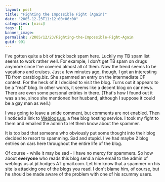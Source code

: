 ```yaml
---
layout: post
title: "Fighting the Impossible Fight (Again)"
date: "2005-12-23T11:12:00+06:00"
categories: [misc]
tags: []
banner_image: 
permalink: /2005/12/23/Fighting-the-Impossible-Fight-Again
guid: 991
---
```


I've gotten quite a bit of track back spam here. Luckily my TB spam list seems to work rather well. For example, I don't get TB spam on drugs anymore since I've covered almost all of them. Now the trend seems to be vacations and cruises. Just a few minutes ago, though, I got an interesting TB from carsblog.biz. She spammed an entry on the intermediate CF contest. For the heck of it I decided to visit the blog. Turns out it appears to be a "real" blog. In other words, it seems like a decent blog on car news. There are even some personal entries in there. (That's how I found out it was a she, since she mentioned her husband, although I suppose it could be a gay man as well.)

I was going to leave a snide comment, but comments are not enabled. Then I noticed a link to <a href="http://weblogs.us/">Weblogs.us</a>, a free blog hosting service. I took my fight to them and emailed the admin to let them know about the spammer.

It is too bad that someone who obviously put some thought into their blog decided to resort to spamming. Sad and stupid. I've had maybe 2 blog entries on cars here throughout the entire life of the blog. 

Of course - while it may be sad - I have no mercy for spammers. So how about <b>everyone</b> who reads this blog send a nice email to the admin of weblogs.us at jd.hodges AT gmail.com. Let him know that a spammer on his site is attacking one of the blogs you read. I don't blame him, of course, but he should be made aware of the problem with one of his scummy users.